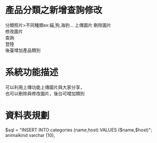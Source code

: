 # 產品分類之新增查詢修改
分類照片>不同種類ex:貓,狗,海豹...
 上傳圖片 
 刪除圖片  
修改圖片  
查詢  
登陸  
後臺增加產品類別

# 系統功能描述
可以利用上傳功能上傳圖片與大家分享，  
也可以刪除與修改圖片，後台可增加類別
# 資料表規劃
$sql = "INSERT INTO categories (name,host) VALUES ($name,$host)";  
 animalkind varchar (10),
